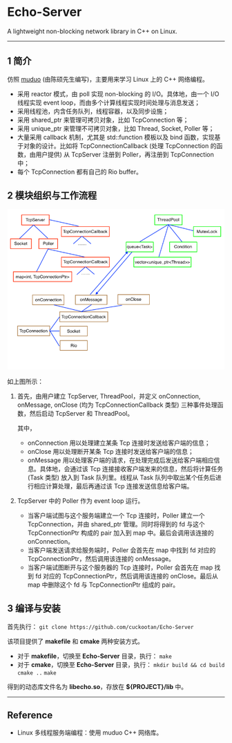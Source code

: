 # Echo-Server

A lightweight non\-blocking network library in C++ on Linux.

---

## 1 简介

仿照 [muduo][1] (由陈硕先生编写)，主要用来学习 Linux 上的 C++ 网络编程。

-   采用 reactor 模式，由 poll 实现 non\-blocking 的 I/O。具体地，由一个 I/O 线程实现 event loop，而由多个计算线程实现时间处理与消息发送；
-   采用线程池，内含任务队列，线程容器，以及同步设施；
-   采用 shared\_ptr 来管理可拷贝对象，比如 TcpConnection 等；
-   采用 unique\_ptr 来管理不可拷贝对象，比如 Thread, Socket, Poller 等；
-   大量采用 callback 机制，尤其是 std::function 模板以及 bind 函数，实现基于对象的设计。比如将 TcpConnectionCallback (处理 TcpConnection 的函数，由用户提供) 从 TcpServer 注册到 Poller，再注册到 TcpConnection 中；
-   每个 TcpConnection 都有自己的 Rio buffer。

## 2 模块组织与工作流程

![echo_server](./echo_server.png)

如上图所示：

1.  首先，由用户建立 TcpServer, ThreadPool，并定义 onConnection, onMessage, onClose (均为 TcpConnectionCallback 类型) 三种事件处理函数，然后启动 TcpServer 和 ThreadPool。

    其中，

    -   onConnection 用以处理建立某条 Tcp 连接时发送给客户端的信息；
    -   onClose 用以处理断开某条 Tcp 连接时发送给客户端的信息；
    -   onMessage 用以处理客户端的请求，在处理完成后发送给客户端相应信息。具体地，会通过该 Tcp 连接接收客户端发来的信息，然后将计算任务 (Task 类型) 放入到 Task 队列里。线程从 Task 队列中取出某个任务后进行相应计算处理，最后再通过该 Tcp 连接发送信息给客户端。
2.  TcpServer 中的 Poller 作为 event loop 运行。

    -   当客户端试图与这个服务端建立一个 Tcp 连接时，Poller 建立一个 TcpConnection，并由 shared\_ptr 管理。同时将得到的 fd 与这个 TcpConnectionPtr 构成的 pair 加入到 map 中。最后会调用该连接的 onConnection。
    -   当客户端发送请求给服务端时，Poller 会首先在 map 中找到 fd 对应的 TcpConnectionPtr，然后调用该连接的 onMessage。
    -   当客户端试图断开与这个服务器的 Tcp 连接时，Poller 会首先在 map 找到 fd 对应的 TcpConnectionPtr，然后调用该连接的 onClose。最后从 map 中删除这个 fd 与 TcpConnectionPtr 组成的 pair。


## 3 编译与安装

首先执行：
`git clone https://github.com/cuckootan/Echo-Server`

该项目提供了 **makefile** 和 **cmake** 两种安装方式。

-   对于 **makefile**，切换至 **Echo\-Server** 目录，执行：
    `make`
-   对于 **cmake**，切换至 **Echo\-Server** 目录，执行：
    `mkdir build && cd build`
    `cmake ..`
    `make`

得到的动态库文件名为 **libecho.so**，存放在 **${PROJECT}/lib** 中。

---

## Reference

-   Linux 多线程服务端编程：使用 muduo C++ 网络库。


  [1]: https://github.com/chenshuo/muduo
